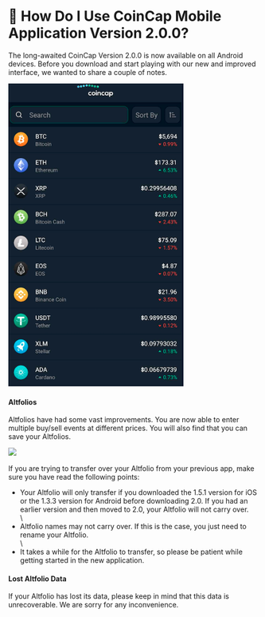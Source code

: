 # 📱 How Do I Use CoinCap Mobile Application Version 2.0.0?

The long-awaited CoinCap Version 2.0.0 is now available on all Android devices. Before you download and start playing with our new and improved interface, we wanted to share a couple of notes.

![](<../../.gitbook/assets/image (10) (1).png>)

#### **Altfolios**

Altfolios have had some vast improvements. You are now able to enter multiple buy/sell events at different prices. You will also find that you can save your Altfolios.

![](<../../.gitbook/assets/image (131).png>)

If you are trying to transfer over your Altfolio from your previous app, make sure you have read the following points:

* Your Altfolio will only transfer if you downloaded the 1.5.1 version for iOS or the 1.3.3 version for Android before downloading 2.0. If you had an earlier version and then moved to 2.0, your Altfolio will not carry over.\
  \\
* Altfolio names may not carry over. If this is the case, you just need to rename your Altfolio.\
  \\
* It takes a while for the Altfolio to transfer, so please be patient while getting started in the new application.

#### **Lost Altfolio Data**

If your Altfolio has lost its data, please keep in mind that this data is unrecoverable. We are sorry for any inconvenience.
